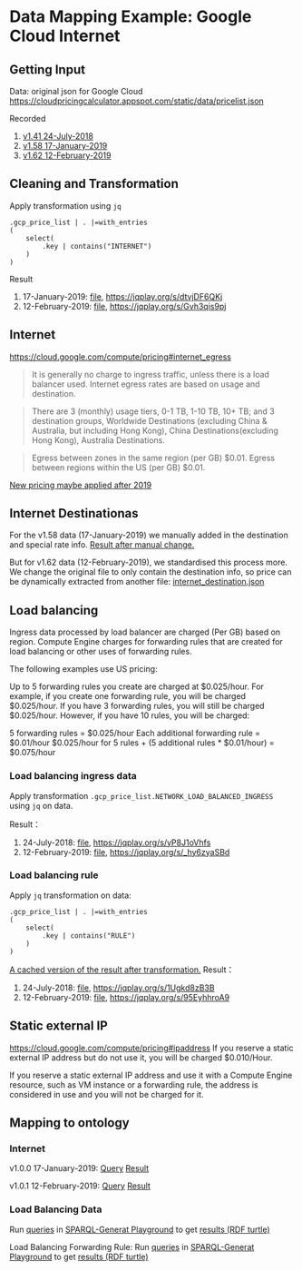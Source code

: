 # Data Mapping Example: Google Cloud Internet
## Getting Input
Data: original json for Google Cloud
https://cloudpricingcalculator.appspot.com/static/data/pricelist.json

Recorded
1. [v1.41 24-July-2018](../data/gcloud/v1.41.json)
2. [v1.58 17-January-2019](../data/gcloud/v1.58.json)
3. [v1.62 12-February-2019](../data/gcloud/v1.62.json)

## Cleaning and Transformation
Apply transformation using `jq`
```
.gcp_price_list | . |=with_entries
( 
    select(
        .key | contains("INTERNET")  
    )
)
```
Result
1. 17-January-2019: [file](../jq/gcloud/v1.58/internet.json), https://jqplay.org/s/dtvjDF6QKj
2. 12-February-2019: [file](../jq/gcloud/v1.62/internet.json), https://jqplay.org/s/Gvh3qis9pj

## Internet
https://cloud.google.com/compute/pricing#internet_egress

>It is generally no charge to ingress traffic, unless there is a load balancer used. 
Internet egress rates are based on usage and destination.

>There are 3 (monthly) usage tiers, 0-1 TB, 1-10 TB, 10+ TB;
and 3 destination groups, Worldwide Destinations (excluding China & Australia,
but including Hong Kong), China Destinations(excluding Hong Kong),
Australia Destinations.

>Egress between zones in the same region (per GB)	$0.01.
>Egress between regions within the US (per GB)	$0.01.

[New pricing maybe applied after 2019](https://cloud.google.com/network-tiers/pricing)

## Internet Destinationas
For the v1.58 data (17-January-2019) we manually added in the destination and special rate info.
[Result after manual change.](../jq/gcloud/v1.58/internet_destination.json)

But for v1.62 data (12-February-2019), we standardised this process more.
We change the original file to only contain the destination info, so price can be dynamically extracted from another file:
[internet_destination.json](../jq/gcloud/v1.62/internet_destination.json)

## Load balancing
Ingress data processed by load balancer	are charged	(Per GB) based on region.
Compute Engine charges for forwarding rules that are created for load balancing or other uses of forwarding rules.

The following examples use US pricing:

Up to 5 forwarding rules you create are charged at $0.025/hour. For example, if you create one forwarding rule, you will be charged $0.025/hour. If you have 3 forwarding rules, you will still be charged $0.025/hour. However, if you have 10 rules, you will be charged:

5 forwarding rules = $0.025/hour
Each additional forwarding rule = $0.01/hour
$0.025/hour for 5 rules + (5 additional rules * $0.01/hour) = $0.075/hour

### Load balancing ingress data
Apply transformation `.gcp_price_list.NETWORK_LOAD_BALANCED_INGRESS` using `jq` on data.

Result：
1. 24-July-2018: [file](../jq/gcloud/v1.41/load_balancing_data.json), https://jqplay.org/s/yP8J1oVhfs
2. 12-February-2019: [file](../jq/gcloud/v1.62/load_balancing_data.json), https://jqplay.org/s/_hy6zyaSBd

### Load balancing rule
Apply `jq` transformation on data:
```
.gcp_price_list | . |=with_entries
( 
    select(
        .key | contains("RULE")   
    )
)
```
[A cached version of the result after transformation.](../jq/gcloud/)
Result：
1. 24-July-2018: [file](../jq/gcloud/v1.41/load_balancing_rule.json), https://jqplay.org/s/1Ugkd8zB3B
2. 12-February-2019: [file](../jq/gcloud/v1.62/load_balancing_rule.json), https://jqplay.org/s/95EyhhroA9

## Static external IP
https://cloud.google.com/compute/pricing#ipaddress
If you reserve a static external IP address but do not use it, you will be charged $0.010/Hour. 

If you reserve a static external IP address and use it with a Compute Engine resource, such as VM instance or a forwarding rule, the address is considered in use and you will not be charged for it.

## Mapping to ontology
### Internet
v1.0.0 17-January-2019:
[Query](../sparql-generate/gcloud/v1.0.0/internet.rqg)
[Result](../sparql-generate/result/gcloud/v1.0.0/internet.ttl)

v1.0.1 12-February-2019:
[Query](../sparql-generate/gcloud/v1.0.1/2019-02-12/internet.rqg)
[Result](../sparql-generate/result/gcloud/v1.0.1/internet.ttl)

### Load Balancing Data
Run [queries](../sparql-generate/gcloud/load_balancing_data.rqg)
in [SPARQL-Generat Playground](https://ci.mines-stetienne.fr/sparql-generate/playground.html)
to get [results (RDF turtle)](../sparql-generate/result/gcloud/load_balancing_data.ttl)

Load Balancing Forwarding Rule:
Run [queries](../sparql-generate/gcloud/load_balancing_rule.rqg)
in [SPARQL-Generat Playground](https://ci.mines-stetienne.fr/sparql-generate/playground.html)
to get [results (RDF turtle)](../sparql-generate/result/gcloud/load_balancing_rule.ttl)

